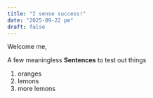 ```yaml
--- 
title: "I sense success!"
date: "2025-09-22 pm"
draft: false
--- 
```

   
Welcome me,

A few meaningless **Sentences** to test out things
1. oranges
2. lemons
3. more lemons
